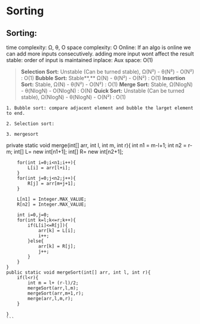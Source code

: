 # Sorting

## Sorting: 
time complexity: Ω, θ, O
space complexity: O
Online: If an algo is online we can add more inputs consecutively. adding more input wont affect the result
stable: order of input is maintained
inplace: Aux space: O(1)

> **Selection Sort:** Unstable \(Can be turned stable\), Ω\(N²\) - θ\(N²\) - O\(N²\) : O\(1\)
> **Bubble Sort:** Stable**,** Ω\(N\) - θ\(N²\) - O\(N²\) : O\(1\)
> **Insertion Sort:** Stable, Ω\(N\) - θ\(N²\) - O\(N²\) : O\(1\)
> **Merge Sort:** Stable, Ω\(NlogN\) - θ\(NlogN\) - O\(NlogN\) : O\(N\)
> **Quick Sort:** Unstable \(Can be turned stable\), Ω\(NlogN\) - θ\(NlogN\) - O\(N²\) : O\(1\)

```
1. Bubble sort: compare adjacent element and bubble the larget element to end.
```

```
2. Selection sort:

3. mergesort

```
private static void merge(int[] arr, int l, int m, int r){
        int n1 = m-l+1;
        int n2 = r-m;
        int[] L= new int[n1+1];
        int[] R= new int[n2+1];
        
        for(int i=0;i<n1;i++){
            L[i] = arr[l+i];
        }
        for(int j=0;j<n2;j++){
            R[j] = arr[m+j+1];
        }
        
        L[n1] = Integer.MAX_VALUE;
        R[n2] = Integer.MAX_VALUE;
        
        int i=0,j=0;
        for(int k=l;k<=r;k++){
            if(L[i]<=R[j]){
                arr[k] = L[i];
                i++;
            }else{
                arr[k] = R[j];
                j++;
            }
        }
    }
    public static void mergeSort(int[] arr, int l, int r){
        if(l<r){
            int m = l+ (r-l)/2;
            mergeSort(arr,l,m);
            mergeSort(arr,m+1,r);
            merge(arr,l,m,r);
        }
        
    }
    ```
